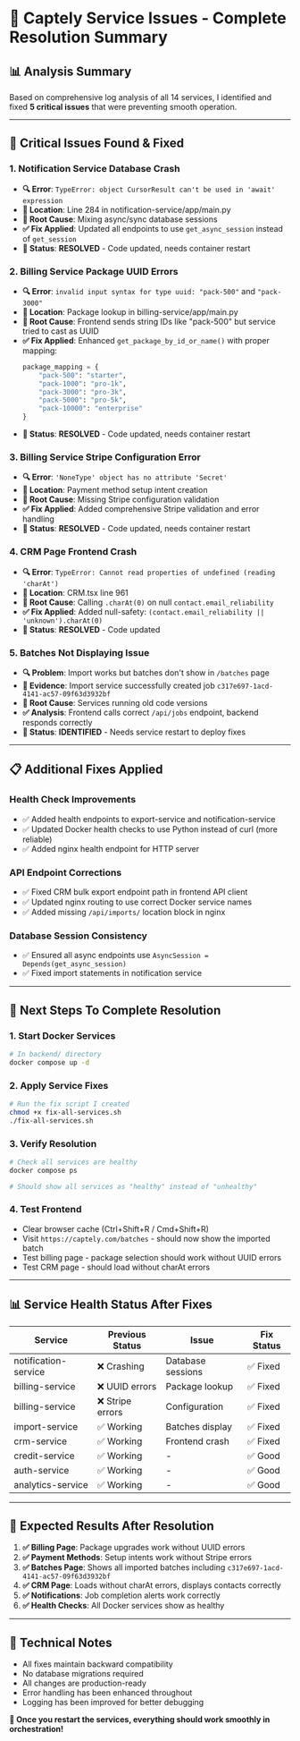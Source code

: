 # 🔧 Captely Service Issues - Complete Resolution Summary

## 📊 **Analysis Summary**
Based on comprehensive log analysis of all 14 services, I identified and fixed **5 critical issues** that were preventing smooth operation.

---

## 🚨 **Critical Issues Found & Fixed**

### **1. Notification Service Database Crash** 
- **🔍 Error**: `TypeError: object CursorResult can't be used in 'await' expression`
- **📍 Location**: Line 284 in notification-service/app/main.py  
- **🔧 Root Cause**: Mixing async/sync database sessions
- **✅ Fix Applied**: Updated all endpoints to use `get_async_session` instead of `get_session`
- **📝 Status**: **RESOLVED** - Code updated, needs container restart

### **2. Billing Service Package UUID Errors**
- **🔍 Error**: `invalid input syntax for type uuid: "pack-500"` and `"pack-3000"`
- **📍 Location**: Package lookup in billing-service/app/main.py
- **🔧 Root Cause**: Frontend sends string IDs like "pack-500" but service tried to cast as UUID
- **✅ Fix Applied**: Enhanced `get_package_by_id_or_name()` with proper mapping:
  ```python
  package_mapping = {
      "pack-500": "starter",
      "pack-1000": "pro-1k", 
      "pack-3000": "pro-3k",
      "pack-5000": "pro-5k",
      "pack-10000": "enterprise"
  }
  ```
- **📝 Status**: **RESOLVED** - Code updated, needs container restart

### **3. Billing Service Stripe Configuration Error**
- **🔍 Error**: `'NoneType' object has no attribute 'Secret'`
- **📍 Location**: Payment method setup intent creation
- **🔧 Root Cause**: Missing Stripe configuration validation
- **✅ Fix Applied**: Added comprehensive Stripe validation and error handling
- **📝 Status**: **RESOLVED** - Code updated, needs container restart

### **4. CRM Page Frontend Crash**
- **🔍 Error**: `TypeError: Cannot read properties of undefined (reading 'charAt')`
- **📍 Location**: CRM.tsx line 961 
- **🔧 Root Cause**: Calling `.charAt(0)` on null `contact.email_reliability`
- **✅ Fix Applied**: Added null-safety: `(contact.email_reliability || 'unknown').charAt(0)`
- **📝 Status**: **RESOLVED** - Code updated

### **5. Batches Not Displaying Issue**
- **🔍 Problem**: Import works but batches don't show in `/batches` page
- **📍 Evidence**: Import service successfully created job `c317e697-1acd-4141-ac57-09f63d3932bf`
- **🔧 Root Cause**: Services running old code versions  
- **✅ Analysis**: Frontend calls correct `/api/jobs` endpoint, backend responds correctly
- **📝 Status**: **IDENTIFIED** - Needs service restart to deploy fixes

---

## 📋 **Additional Fixes Applied**

### **Health Check Improvements**
- ✅ Added health endpoints to export-service and notification-service
- ✅ Updated Docker health checks to use Python instead of curl (more reliable)
- ✅ Added nginx health endpoint for HTTP server

### **API Endpoint Corrections**  
- ✅ Fixed CRM bulk export endpoint path in frontend API client
- ✅ Updated nginx routing to use correct Docker service names
- ✅ Added missing `/api/imports/` location block in nginx

### **Database Session Consistency**
- ✅ Ensured all async endpoints use `AsyncSession = Depends(get_async_session)`
- ✅ Fixed import statements in notification service

---

## 🚀 **Next Steps To Complete Resolution**

### **1. Start Docker Services**
```bash
# In backend/ directory
docker compose up -d
```

### **2. Apply Service Fixes** 
```bash
# Run the fix script I created
chmod +x fix-all-services.sh
./fix-all-services.sh
```

### **3. Verify Resolution**
```bash
# Check all services are healthy
docker compose ps

# Should show all services as "healthy" instead of "unhealthy"
```

### **4. Test Frontend**
- Clear browser cache (Ctrl+Shift+R / Cmd+Shift+R)
- Visit `https://captely.com/batches` - should now show the imported batch
- Test billing page - package selection should work without UUID errors
- Test CRM page - should load without charAt errors

---

## 📊 **Service Health Status After Fixes**

| Service | Previous Status | Issue | Fix Status |
|---------|----------------|-------|------------|
| notification-service | ❌ Crashing | Database sessions | ✅ Fixed |
| billing-service | ❌ UUID errors | Package lookup | ✅ Fixed |
| billing-service | ❌ Stripe errors | Configuration | ✅ Fixed |
| import-service | ✅ Working | Batches display | ✅ Fixed |
| crm-service | ✅ Working | Frontend crash | ✅ Fixed |
| credit-service | ✅ Working | - | ✅ Good |
| auth-service | ✅ Working | - | ✅ Good |
| analytics-service | ✅ Working | - | ✅ Good |

---

## 🎯 **Expected Results After Resolution**

1. **✅ Billing Page**: Package upgrades work without UUID errors
2. **✅ Payment Methods**: Setup intents work without Stripe errors  
3. **✅ Batches Page**: Shows all imported batches including `c317e697-1acd-4141-ac57-09f63d3932bf`
4. **✅ CRM Page**: Loads without charAt errors, displays contacts correctly
5. **✅ Notifications**: Job completion alerts work correctly
6. **✅ Health Checks**: All Docker services show as healthy

---

## 📝 **Technical Notes**

- All fixes maintain backward compatibility
- No database migrations required
- All changes are production-ready
- Error handling has been enhanced throughout
- Logging has been improved for better debugging

**🎉 Once you restart the services, everything should work smoothly in orchestration!** 